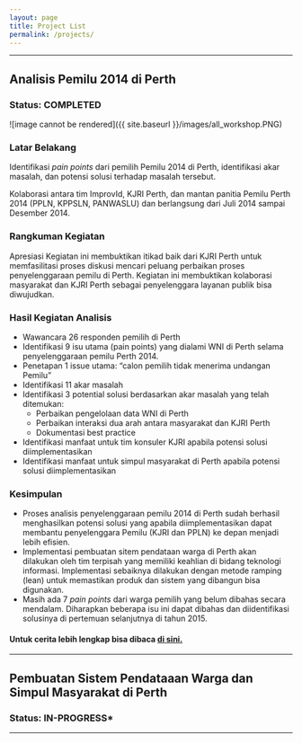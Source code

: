 ```yaml
---
layout: page
title: Project List
permalink: /projects/
---
```


----
## Analisis Pemilu 2014 di Perth
### Status: COMPLETED

![image cannot be rendered]({{ site.baseurl }}/images/all_workshop.PNG)

### Latar Belakang
Identifikasi _pain points_ dari pemilih Pemilu 2014 di Perth, identifikasi akar masalah, dan potensi solusi terhadap masalah tersebut.

Kolaborasi antara tim ImprovId, KJRI Perth, dan mantan panitia Pemilu Perth 2014 (PPLN, KPPSLN, PANWASLU) dan berlangsung dari Juli 2014 sampai Desember 2014.

### Rangkuman Kegiatan
Apresiasi
Kegiatan ini membuktikan itikad baik dari KJRI Perth untuk memfasilitasi proses diskusi mencari peluang perbaikan proses penyelenggaraan pemilu di Perth.
Kegiatan ini membuktikan kolaborasi masyarakat dan KJRI Perth sebagai penyelenggara layanan publik bisa diwujudkan.


### Hasil Kegiatan Analisis
* Wawancara 26 responden pemilih di Perth 
* Identifikasi 9 isu utama (pain points) yang dialami WNI di Perth selama penyelenggaraan pemilu Perth 2014.
* Penetapan 1 issue utama: “calon pemilih tidak menerima undangan Pemilu”
* Identifikasi 11 akar masalah 
* Identifikasi 3 potential solusi berdasarkan akar masalah yang telah ditemukan:
  - Perbaikan pengelolaan data WNI di Perth
  - Perbaikan interaksi dua arah antara masyarakat dan KJRI Perth
  - Dokumentasi best practice
* Identifikasi manfaat untuk tim konsuler KJRI apabila potensi solusi diimplementasikan
* Identifikasi manfaat untuk simpul masyarakat di Perth apabila potensi solusi diimplementasikan

### Kesimpulan
* Proses analisis penyelenggaraan pemilu 2014 di Perth sudah berhasil menghasilkan potensi solusi yang apabila diimplementasikan dapat membantu penyelenggara Pemilu (KJRI dan PPLN) ke depan menjadi lebih efisien.
* Implementasi pembuatan sitem pendataan warga di Perth akan dilakukan oleh tim terpisah yang memiliki keahlian di bidang teknologi informasi. Implementasi sebaiknya dilakukan dengan metode ramping (lean) untuk memastikan produk dan sistem yang dibangun bisa digunakan.
* Masih ada 7 _pain points_ dari warga pemilih yang belum dibahas secara mendalam. Diharapkan beberapa isu ini dapat dibahas dan diidentifikasi solusinya di pertemuan selanjutnya di tahun 2015.


#### Untuk cerita lebih lengkap bisa dibaca [di sini.](http://improvidperth.github.io/pemilu/)

----


## Pembuatan Sistem Pendataaan Warga dan Simpul Masyarakat di Perth

### Status: IN-PROGRESS*

----